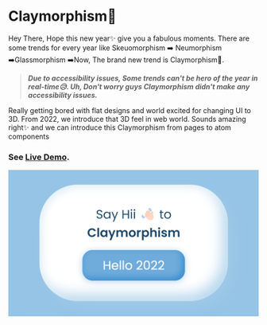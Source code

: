 # Claymorphism🎁 

 Hey There, Hope this new year✨ give you a fabulous moments. 
 There are some trends for every year like Skeuomorphism ➡️ Neumorphism ➡️Glassmorphism ➡️Now, The brand new trend is Claymorphism🎉.
> ***Due to accessibility issues, Some trends can't be hero of the year in real-time😥. Uh, Don't worry guys Claymorphism didn't make any accessibility issues.***

 Really getting bored with flat designs and world excited for changing UI to 3D. From 2022, we introduce that 3D feel in web world. Sounds amazing right✨ and we can introduce this Claymorphism from pages to atom components

### See [Live Demo](https://preethi-dev.github.io/Claymorphism/).
![image](/asset/claymorphism.png)

